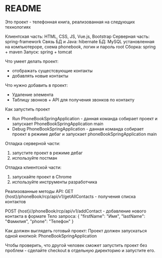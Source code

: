 # README #

Это проект - телефонная книга, реализованная на следующих технологиях

Клиентская часть: HTML, CSS, JS, Vue.js, Bootstrap
Серверная часть: spring-framework
Связь БД и Java: hibernate
БД: MySQL установленная на компьютероре, схема phonebook, логин и пароль root
Сборка: spring + maven
Запуск: spring + tomcat

Что умеет делать проект:
- отображать сущестсвующие контакты
- добавлять новые контакты

Что нужно добавить в проект:
- Удаление элемента
- Таблицу звонков + API для получения звонков по контакту

Как запустить проект
- Run PhoneBookSpringApplication - данная команда собирает проект и запускает PhoneBookSpringApplication main
- Debug PhoneBookSpringApplication - данная команда собирает проект в режиме дебаг и запускает phoneBookSpringApplication main

Отладка серверной части:
1) запустите проект в режиме дебаг
2) используйте постман

Отладка клиентской части:
1) запускайте проект в Chrome
2) используйте инструменты разработчика

Реализованные методы API:
GET {host}/phoneBook/rcp/api/v1/getAllContacts - получения списка контактов

POST {host}//phoneBook/rcp/api/v1/addContact - добавление нового контакта в формате
Тело запроса:
{
 "firstName": "Имя",
 "lastName": "Фамилия",
 "phone": "Телефон"
}

Как должен выглядеть готовый проект:
Проект должен запускаться одной кнопкой: PhoneBookSpringApplication

Чтобы проверить, что другой человек сможет запустить проект без проблем - сделайте checkout в отдельную директорию и запустите его.
